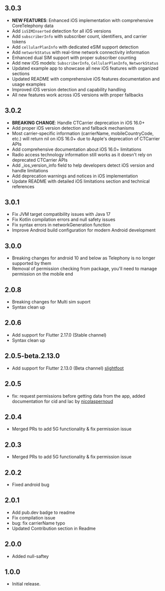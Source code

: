 
## 3.0.3
* **NEW FEATURES**: Enhanced iOS implementation with comprehensive CoreTelephony data
* Add `isSIMInserted` detection for all iOS versions
* Add `subscriberInfo` with subscriber count, identifiers, and carrier tokens
* Add `cellularPlanInfo` with dedicated eSIM support detection
* Add `networkStatus` with real-time network connectivity information
* Enhanced dual SIM support with proper subscriber counting
* Add new iOS models: `SubscriberInfo`, `CellularPlanInfo`, `NetworkStatus`
* Updated example app to showcase all new iOS features with organized sections
* Updated README with comprehensive iOS features documentation and usage examples
* Improved iOS version detection and capability handling
* All new features work across iOS versions with proper fallbacks

## 3.0.2
* **BREAKING CHANGE**: Handle CTCarrier deprecation in iOS 16.0+
* Add proper iOS version detection and fallback mechanisms
* Most carrier-specific information (carrierName, mobileCountryCode, etc.) will return nil on iOS 16.0+ due to Apple's deprecation of CTCarrier APIs
* Add comprehensive documentation about iOS 16.0+ limitations
* Radio access technology information still works as it doesn't rely on deprecated CTCarrier APIs
* Add _ios_version_info field to help developers detect iOS version and handle limitations
* Add deprecation warnings and notices in iOS implementation
* Update README with detailed iOS limitations section and technical references

## 3.0.1
* Fix JVM target compatibility issues with Java 17
* Fix Kotlin compilation errors and null safety issues
* Fix syntax errors in networkGeneration function
* Improve Android build configuration for modern Android development

## 3.0.0
* Breaking changes for android 10 and below as Telephony is no longer supported by them 
* Removal of permission checking from package, you'll need to manage permission on the mobile end 

## 2.0.8
* Breaking changes for Multi sim suport
* Syntax clean up

## 2.0.6
* Add support for Flutter 2.17.0 (Stable channel)
* Syntax clean up

## 2.0.5-beta.2.13.0
* Add support for Flutter 2.13.0 (Beta channel) [slightfoot](https://github.com/slightfoot)

## 2.0.5
* fix: request permissions before getting data from the app, added documentation for cid and lac  by [nicolaspernoud](https://github.com/nicolaspernoud)

## 2.0.4
* Merged PRs to add 5G functionality & fix permission issue

## 2.0.3
* Merged PRs to add 5G functionality & fix permission issue

## 2.0.2
* Fixed android bug
## 2.0.1
* Add pub.dev badge to readme 
* Fix compilation issue 
* bug: fix carrierName typo
* Updated Contribution section in Readme 

## 2.0.0
* Added null-saftey

## 1.0.0
* Initial release.
